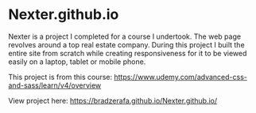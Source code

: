# Nexter.github.io
Nexter is a project I completed for a course I undertook. The web page revolves around a top real estate company. During this project I built the entire site from scratch while creating responsiveness for it to be viewed easily on a laptop, tablet or mobile phone. 


This project is from this course: https://www.udemy.com/advanced-css-and-sass/learn/v4/overview


View project here: https://bradzerafa.github.io/Nexter.github.io/
